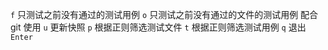 `f` 只测试之前没有通过的测试用例
`o` 只测试之前没有通过的文件的测试用例 配合 git 使用
`u` 更新快照
`p` 根据正则筛选测试文件
`t` 根据正则筛选测试用例
`q` 退出
`Enter`
